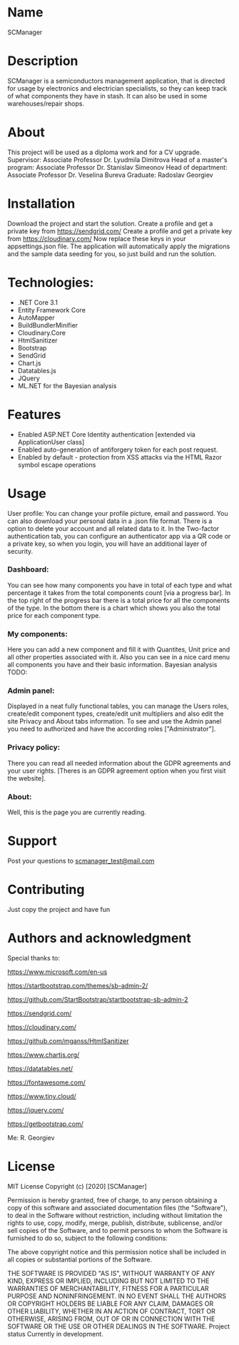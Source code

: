 # Name
SCManager

# Description
SCManager is a semiconductors management application, that is directed for usage by electronics and electrician specialists, so they can keep track of what components they have in stash.
It can also be used in some warehouses/repair shops.

# About
This project will be used as a diploma work and for a CV upgrade.
Supervisor: Associate Professor Dr. Lyudmila Dimitrova
Head of a master's program: Associate Professor Dr. Stanislav Simeonov
Head of department: Associate Professor Dr. Veselina Bureva
Graduate: Radoslav Georgiev

# Installation
Download the project and start the solution.
Create a profile and get a private key from https://sendgrid.com/
Create a profile and get a private key from https://cloudinary.com/
Now replace these keys in your appsettings.json file.
The application will automatically apply the migrations and the sample data seeding for you, so just build and run the solution.

# Technologies:
* .NET Core 3.1
* Entity Framework Core
* AutoMapper
* BuildBundlerMinifier
* Cloudinary.Core
* HtmlSanitizer
* Bootstrap
* SendGrid
* Chart.js
* Datatables.js
* JQuery
* ML.NET for the Bayesian analysis

# Features
* Enabled ASP.NET Core Identity authentication [extended via ApplicationUser class]
* Enabled auto-generation of antiforgery token for each post request.
* Enabled by default - protection from XSS attacks via the HTML Razor symbol escape operations

# Usage
User profile:
You can change your profile picture, email and password.
You can also download your personal data in a .json file format.
There is a option to delete your account and all related data to it.
In the Two-factor authentication tab, you can configure an authenticator app via a QR code or a private key, so when you login, you will have an additional layer of security.

### Dashboard:
You can see how many components you have in total of each type and what percentage it takes from the total components count [via a progress bar].
In the top right of the progress bar there is a total price for all the components of the type.
In the bottom there is a chart which shows you also the total price for each component type.

### My components:
Here you can add a new component and fill it with Quantites, Unit price and all other properties associated with it.
Also you can see in a nice card menu all components you have and their basic information.
Bayesian analysis TODO:

### Admin panel:
Displayed in a neat fully functional tables, you can manage the Users roles,
create/edit component types, create/edit unit multipliers and also edit the site Privacy and About tabs information.
To see and use the Admin panel you need to authorized and have the according roles ["Administrator"].

### Privacy policy:
There you can read all needed information about the GDPR agreements and your user rights. [Theres is an GDPR agreement option when you first visit the website].

### About: 
Well, this is the page you are currently reading.

# Support
Post your questions to scmanager_test@mail.com

# Contributing
Just copy the project and have fun

# Authors and acknowledgment
Special thanks to:

https://www.microsoft.com/en-us

https://startbootstrap.com/themes/sb-admin-2/

https://github.com/StartBootstrap/startbootstrap-sb-admin-2

https://sendgrid.com/

https://cloudinary.com/

https://github.com/mganss/HtmlSanitizer

https://www.chartjs.org/

https://datatables.net/

https://fontawesome.com/

https://www.tiny.cloud/

https://jquery.com/

https://getbootstrap.com/

Me: R. Georgiev


# License
MIT License
Copyright (c) [2020] [SCManager]

Permission is hereby granted, free of charge, to any person obtaining a copy
of this software and associated documentation files (the "Software"), to deal
in the Software without restriction, including without limitation the rights
to use, copy, modify, merge, publish, distribute, sublicense, and/or sell
copies of the Software, and to permit persons to whom the Software is
furnished to do so, subject to the following conditions:

The above copyright notice and this permission notice shall be included in all
copies or substantial portions of the Software.

THE SOFTWARE IS PROVIDED "AS IS", WITHOUT WARRANTY OF ANY KIND, EXPRESS OR
IMPLIED, INCLUDING BUT NOT LIMITED TO THE WARRANTIES OF MERCHANTABILITY,
FITNESS FOR A PARTICULAR PURPOSE AND NONINFRINGEMENT. IN NO EVENT SHALL THE
AUTHORS OR COPYRIGHT HOLDERS BE LIABLE FOR ANY CLAIM, DAMAGES OR OTHER
LIABILITY, WHETHER IN AN ACTION OF CONTRACT, TORT OR OTHERWISE, ARISING FROM,
OUT OF OR IN CONNECTION WITH THE SOFTWARE OR THE USE OR OTHER DEALINGS IN THE
SOFTWARE.
Project status
Currently in development.
